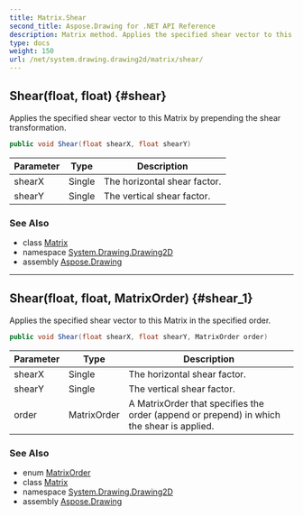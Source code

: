 ```yaml
---
title: Matrix.Shear
second_title: Aspose.Drawing for .NET API Reference
description: Matrix method. Applies the specified shear vector to this Matrix by prepending the shear transformation
type: docs
weight: 150
url: /net/system.drawing.drawing2d/matrix/shear/
---
```

## Shear(float, float) {#shear}

Applies the specified shear vector to this Matrix by prepending the shear transformation.

```csharp
public void Shear(float shearX, float shearY)
```

| Parameter | Type | Description |
| --- | --- | --- |
| shearX | Single | The horizontal shear factor. |
| shearY | Single | The vertical shear factor. |

### See Also

* class [Matrix](../)
* namespace [System.Drawing.Drawing2D](../../matrix/)
* assembly [Aspose.Drawing](../../../)

---

## Shear(float, float, MatrixOrder) {#shear_1}

Applies the specified shear vector to this Matrix in the specified order.

```csharp
public void Shear(float shearX, float shearY, MatrixOrder order)
```

| Parameter | Type | Description |
| --- | --- | --- |
| shearX | Single | The horizontal shear factor. |
| shearY | Single | The vertical shear factor. |
| order | MatrixOrder | A MatrixOrder that specifies the order (append or prepend) in which the shear is applied. |

### See Also

* enum [MatrixOrder](../../matrixorder/)
* class [Matrix](../)
* namespace [System.Drawing.Drawing2D](../../matrix/)
* assembly [Aspose.Drawing](../../../)



